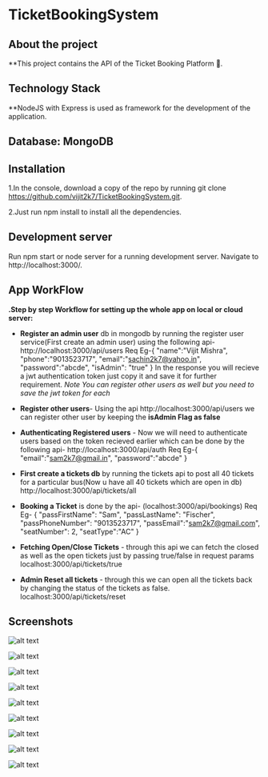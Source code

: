 # TicketBookingSystem
 
## About the project
**This project contains the API of the Ticket Booking Platform 🎫.

## Technology Stack
**NodeJS with Express is used as framework for the development of the application.

## Database: MongoDB


## Installation
1.In the console, download a copy of the repo by running git clone https://github.com/vijit2k7/TicketBookingSystem.git.

2.Just run npm install to install all the dependencies.

## Development server
Run npm start or node server for a running development server. Navigate to http://localhost:3000/.


## App WorkFlow
**.Step by step Workflow for setting up the whole app on local or cloud server:**
  - **Register an admin user** db in mongodb by running the register user service(First create an admin user) using the following api-
    http://localhost:3000/api/users
    Req Eg-{
            "name":"Vijit Mishra",
            "phone":"9013523717",
            "email":"sachin2k7@yahoo.in",
            "password":"abcde",
            "isAdmin": "true"
           }
    In the response you will recieve a jwt authentication token just copy it and save it for further requirement.
  *Note You can register other users as well but you need to save the jwt token for each* 
  - **Register other users**- Using the api http://localhost:3000/api/users we can register other user by keeping the **isAdmin Flag as false**
  - **Authenticating Registered users** - Now we will need to authenticate users based on the token recieved earlier which can be done by the following api-
      http://localhost:3000/api/auth
      Req Eg-{
	             "email":"sam2k7@gmail.in",
	             "password":"abcde"
             }
  
  - **First create a tickets db** by running the tickets api to post all 40 tickets for a particular bus(Now u have all 40 tickets which are open in db)
    http://localhost:3000/api/tickets/all
  - **Booking a Ticket** is done by the api- (localhost:3000/api/bookings)
     Req Eg- 
         {
          "passFirstName": "Sam",
             "passLastName": "Fischer",
             "passPhoneNumber": "9013523717",
             "passEmail":"sam2k7@gmail.com",
             "seatNumber": 2,
             "seatType":"AC"
         }
   - **Fetching Open/Close Tickets** - through this api we can fetch the closed as well as the open tickets just by passing true/false in request params
        localhost:3000/api/tickets/true
   - **Admin Reset all tickets** - through this we can open all the tickets back by changing the status of the tickets as false.
       localhost:3000/api/tickets/reset

## Screenshots
  ![alt text](TicketBooking/postman_screenshots/register_admin_user.png "Registering an Admin User")
  
  
  ![alt text](TicketBooking/postman_screenshots/authenticating_user.png "Authenticating the user")
  
  
  ![alt text](TicketBooking/postman_screenshots/posting_tickets.png "Registering all 40 tickets in the database with status as false")
  
  
  ![alt text](TicketBooking/postman_screenshots/Booking_ticket.png "Book a ticket for which the seat is available")


  ![alt text](TicketBooking/postman_screenshots/booking_same_ticket.png "Book the same ticket for which the seat is not available")


  ![alt text](TicketBooking/postman_screenshots/get_tickets.png "Fetch all tickets with thier statuses")
  
  
  ![alt text](TicketBooking/postman_screenshots/fetch_closed_tickets.png "Fetch all closed tickets")


  ![alt text](TicketBooking/postman_screenshots/tickets_forbidden.png "Post tickets when u dont have admin authentication")
  
  
  ![alt text](TicketBooking/postman_screenshots/reset_all_tickets.png "Reset all the tickets Only admin user can do it")
